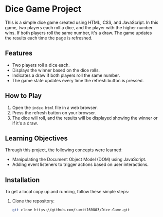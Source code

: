 # Dice Game Project

This is a simple dice game created using HTML, CSS, and JavaScript. In this game, two players each roll a dice, and the player with the higher number wins. If both players roll the same number, it's a draw. The game updates the results each time the page is refreshed.

## Features

- Two players roll a dice each.
- Displays the winner based on the dice rolls.
- Indicates a draw if both players roll the same number.
- The game state updates every time the refresh button is pressed.

## How to Play

1. Open the `index.html` file in a web browser.
2. Press the refresh button on your browser.
3. The dice will roll, and the results will be displayed showing the winner or if it's a draw.

## Learning Objectives

Through this project, the following concepts were learned:
- Manipulating the Document Object Model (DOM) using JavaScript.
- Adding event listeners to trigger actions based on user interactions.

## Installation

To get a local copy up and running, follow these simple steps:

1. Clone the repository:

   ```bash
   git clone https://github.com/sumit160803/Dice-Game.git
